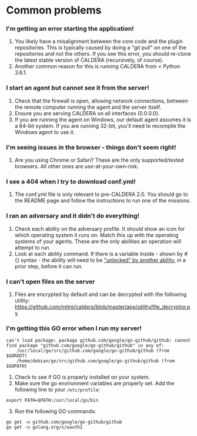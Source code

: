 Common problems
===============

### I'm getting an error starting the application!

1. You likely have a misalignment between the core code and the plugin repositories. This is typically caused by doing a "git pull" on one of the repositories and not the others. If you see this error, you should re-clone the latest stable version of CALDERA (recursively, of course).
2. Another common reason for this is running CALDERA from < Python 3.6.1.

### I start an agent but cannot see it from the server!

1. Check that the firewall is open, allowing network connections, between the remote computer running the agent and the server itself. 
2. Ensure you are serving CALDERA on all interfaces (0.0.0.0). 
3. If you are running the agent on Windows, our default agent assumes it is a 64-bit system. If you are running 32-bit, you'll need to recompile the Windows agent to use it. 

### I'm seeing issues in the browser - things don't seem right!

1. Are you using Chrome or Safari? These are the only supported/tested browsers. All other ones are use-at-your-own-risk.

### I see a 404 when I try to download conf.yml!

1. The conf.yml file is only relevant to pre-CALDERA 2.0. You should go to the README page and follow the instructions to run one of the missions. 

### I ran an adversary and it didn't do everything!

1. Check each ability on the adversary profile. It should show an icon for which operating system it runs on. Match this up with the operating systems of your agents. These are the only abilities an operation will attempt to run.
2. Look at each ability command. If there is a variable inside - shown by #{} syntax - the ability will need to be ["unlocked" by another ability](What-is-an-ability.md), in a prior step, before it can run. 

### I can't open files on the server
1. Files are encrypted by default and can be decrypted with the following utility: https://github.com/mitre/caldera/blob/master/app/utility/file_decryptor.py 

### I'm getting this GO error when I run my server!
```
can't load package: package github.com/google/go-github/github: cannot find package "github.com/google/go-github/github" in any of:
	/usr/local/go/src/github.com/google/go-github/github (from $GOROOT)
	/home/debian/go/src/github.com/google/go-github/github (from $GOPATH)
```

1. Check to see if GO is properly installed on your system.
2. Make sure the go environment variables are properly set. Add the following line to your `/etc/profile`:
```
export PATH=$PATH:/usr/local/go/bin
````
3. Run the following GO commands:
```
go get -u github.com/google/go-github/github
go get -u golang.org/x/oauth2
```
